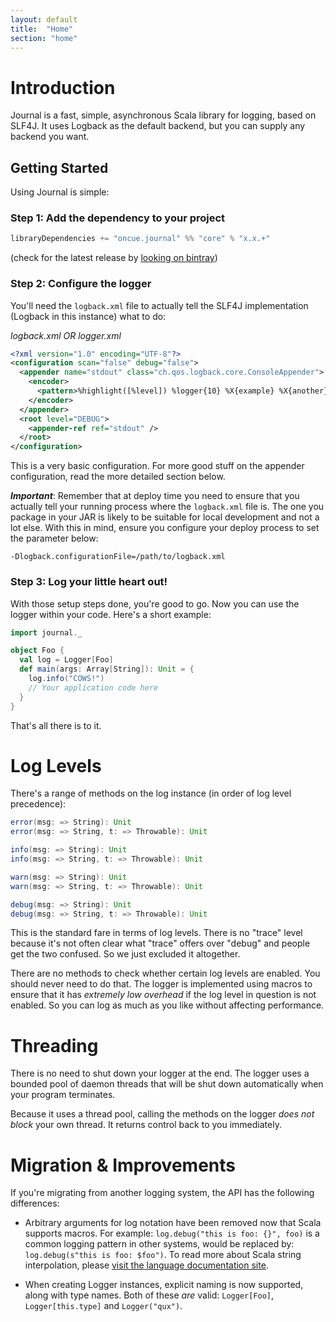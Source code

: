 ```yaml
---
layout: default
title:  "Home"
section: "home"
---
```


# Introduction

Journal is a fast, simple, asynchronous Scala library for logging, based on SLF4J. It uses Logback as the default backend, but you can supply any backend you want.

## Getting Started

Using Journal is simple:

### Step 1: Add the dependency to your project

``` scala
libraryDependencies += "oncue.journal" %% "core" % "x.x.+"
```

(check for the latest release by [looking on bintray](https://bintray.com/oncue/releases/journal/view))

### Step 2: Configure the logger

You'll need the `logback.xml` file to actually tell the SLF4J implementation (Logback in this instance) what to do:

*logback.xml OR logger.xml*

``` xml
<?xml version="1.0" encoding="UTF-8"?>
<configuration scan="false" debug="false">
  <appender name="stdout" class="ch.qos.logback.core.ConsoleAppender">
    <encoder>
      <pattern>%highlight([%level]) %logger{10} %X{example} %X{another}  - %msg%n</pattern>
    </encoder>
  </appender>
  <root level="DEBUG">
    <appender-ref ref="stdout" />
  </root>
</configuration>
```

This is a very basic configuration. For more good stuff on the appender configuration, read the more detailed section below.

***Important***: Remember that at deploy time you need to ensure that you actually tell your running process where the `logback.xml` file is. The one you package in your JAR is likely to be suitable for local development and not a lot else. With this in mind, ensure you configure your deploy process to set the parameter below:

```
-Dlogback.configurationFile=/path/to/logback.xml
```

### Step 3: Log your little heart out!

With those setup steps done, you're good to go. Now you can use the logger within your code. Here's a short example:

``` scala
import journal._

object Foo {
  val log = Logger[Foo]
  def main(args: Array[String]): Unit = {
    log.info("COWS!")
    // Your application code here
  }
}
```

That's all there is to it.

<a name="log-levels"></a>

# Log Levels

There's a range of methods on the log instance (in order of log level precedence):

``` scala
error(msg: => String): Unit
error(msg: => String, t: => Throwable): Unit

info(msg: => String): Unit
info(msg: => String, t: => Throwable): Unit

warn(msg: => String): Unit
warn(msg: => String, t: => Throwable): Unit

debug(msg: => String): Unit
debug(msg: => String, t: => Throwable): Unit
```

This is the standard fare in terms of log levels. There is no "trace" level because it's not often clear what "trace" offers over "debug" and people get the two confused. So we just excluded it altogether.

There are no methods to check whether certain log levels are enabled. You should never need to do that. The logger is implemented using macros to ensure that it has _extremely low overhead_ if the log level in question is not enabled. So you can log as much as you like without affecting performance.

<a name="threading"></a>

# Threading

There is no need to shut down your logger at the end. The logger uses a bounded pool of daemon threads that will be shut down automatically when your program terminates.

Because it uses a thread pool, calling the methods on the logger _does not block_ your own thread. It returns control back to you immediately.

<a name="migration"></a>

# Migration & Improvements

If you're migrating from another logging system, the API has the following differences:

* Arbitrary arguments for log notation have been removed now that Scala supports macros. For example:
`log.debug("this is foo: {}", foo)` is a common logging pattern in other systems, would be replaced by: `log.debug(s"this is foo: $foo")`. To read more about Scala string interpolation, please [visit the language documentation site](http://docs.scala-lang.org/overviews/core/string-interpolation.html).

* When creating Logger instances, explicit naming is now supported, along with type names. Both of these *are* valid: `Logger[Foo]`, `Logger[this.type]` and `Logger("qux")`.

